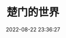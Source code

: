---
title: "楚门的世界"
date: "2022-08-22 23:36:27"
rating: 5.0
status: "看过"
review: "Q: Why do you think Truman has never come close to discovering the true nature of his world until now?
A: We accept the reality of the world with which we are presented. It's as simple as that.
#TheTrumanShow"
url: "https://movie.douban.com/subject/1292064/"
type: "movie"
year: 2022
isPublic: true
cover: "https://cdn.sa.net/2025/02/09/3BAmZhHVuy6qr8f.webp"
---